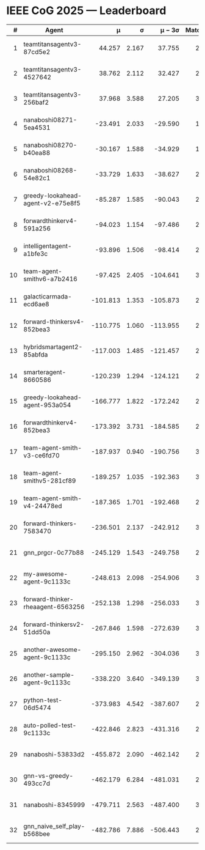 # IEEE CoG 2025 — Leaderboard

| # | Agent | μ | σ | μ − 3σ | Matches | Updated |
|---:|---|---:|---:|---:|---:|---|
| 1 | teamtitansagentv3-87cd5e2 | 44.257 | 2.167 | 37.755 | 2900 | 2025-08-27 20:59 |
| 2 | teamtitansagentv3-4527642 | 38.762 | 2.112 | 32.427 | 2780 | 2025-08-27 20:59 |
| 3 | teamtitansagentv3-256baf2 | 37.968 | 3.588 | 27.205 | 3000 | 2025-08-27 20:59 |
| 4 | nanaboshi08271-5ea4531 | -23.491 | 2.033 | -29.590 | 1180 | 2025-08-27 20:59 |
| 5 | nanaboshi08270-b40ea88 | -30.167 | 1.588 | -34.929 | 1838 | 2025-08-27 20:59 |
| 6 | nanaboshi08268-54e82c1 | -33.729 | 1.633 | -38.627 | 2738 | 2025-08-27 20:59 |
| 7 | greedy-lookahead-agent-v2-e75e8f5 | -85.287 | 1.585 | -90.043 | 2534 | 2025-08-27 20:59 |
| 8 | forwardthinkerv4-591a256 | -94.023 | 1.154 | -97.486 | 2503 | 2025-08-27 20:59 |
| 9 | intelligentagent-a1bfe3c | -93.896 | 1.506 | -98.414 | 2570 | 2025-08-27 20:59 |
| 10 | team-agent-smithv6-a7b2416 | -97.425 | 2.405 | -104.641 | 3380 | 2025-08-27 20:59 |
| 11 | galacticarmada-ecd6ae8 | -101.813 | 1.353 | -105.873 | 2740 | 2025-08-27 20:59 |
| 12 | forward-thinkersv4-852bea3 | -110.775 | 1.060 | -113.955 | 2602 | 2025-08-27 20:59 |
| 13 | hybridsmartagent2-85abfda | -117.003 | 1.485 | -121.457 | 2422 | 2025-08-27 20:59 |
| 14 | smarteragent-8660586 | -120.239 | 1.294 | -124.121 | 2414 | 2025-08-27 20:59 |
| 15 | greedy-lookahead-agent-953a054 | -166.777 | 1.822 | -172.242 | 2814 | 2025-08-27 20:59 |
| 16 | forwardthinkerv4-852bea3 | -173.392 | 3.731 | -184.585 | 2303 | 2025-08-27 20:59 |
| 17 | team-agent-smith-v3-ce6fd70 | -187.937 | 0.940 | -190.756 | 3134 | 2025-08-27 20:59 |
| 18 | team-agent-smithv5-281cf89 | -189.257 | 1.035 | -192.363 | 3140 | 2025-08-27 20:59 |
| 19 | team-agent-smith-v4-24478ed | -187.365 | 1.701 | -192.468 | 2974 | 2025-08-27 20:59 |
| 20 | forward-thinkers-7583470 | -236.501 | 2.137 | -242.912 | 3080 | 2025-08-27 20:59 |
| 21 | gnn_prgcr-0c77b88 | -245.129 | 1.543 | -249.758 | 2560 | 2025-08-27 20:59 |
| 22 | my-awesome-agent-9c1133c | -248.613 | 2.098 | -254.906 | 3740 | 2025-08-27 20:59 |
| 23 | forward-thinker-rheaagent-6563256 | -252.138 | 1.298 | -256.033 | 3006 | 2025-08-27 20:59 |
| 24 | forward-thinkersv2-51dd50a | -267.846 | 1.598 | -272.639 | 3306 | 2025-08-27 20:59 |
| 25 | another-awesome-agent-9c1133c | -295.150 | 2.962 | -304.036 | 3500 | 2025-08-27 20:59 |
| 26 | another-sample-agent-9c1133c | -338.220 | 3.640 | -349.139 | 3080 | 2025-08-27 20:59 |
| 27 | python-test-06d5474 | -373.983 | 4.542 | -387.607 | 2490 | 2025-08-27 20:59 |
| 28 | auto-polled-test-9c1133c | -422.846 | 2.823 | -431.316 | 2600 | 2025-08-27 20:59 |
| 29 | nanaboshi-53833d2 | -455.872 | 2.090 | -462.142 | 2560 | 2025-08-27 20:59 |
| 30 | gnn-vs-greedy-493cc7d | -462.179 | 6.284 | -481.031 | 2800 | 2025-08-27 20:59 |
| 31 | nanaboshi-8345999 | -479.711 | 2.563 | -487.400 | 3010 | 2025-08-27 20:59 |
| 32 | gnn_naive_self_play-b568bee | -482.786 | 7.886 | -506.443 | 2200 | 2025-08-27 20:59 |
